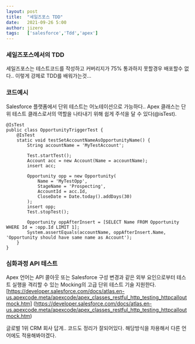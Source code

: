 ```yaml
---
layout: post
title:  "세일즈포스 TDD"
date:   2021-09-26 5:00
author: jizero
tags:	['salesforce','Tdd','apex']
---
```




### 세일즈포스에서의 TDD
세일즈포스는 테스트코드를 작성하고 커버리지가 75% 통과하지 못할경우 배포할수 없다..
이렇게 강제로 TDD를 배워가는것...


### 코드예시
Salesforce 플랫폼에서 단위 테스트는 어노테이션으로 가능하다..
Apex 클래스는 단위 테스트 클래스로서의 역할을 나타내기 위해 쉽게 주석을 달 수 있다(@isTest). 
```
@IsTest
public class OpportunityTriggerTest {
    @IsTest
    static void testSetAccountNameAsOpportunityName() {
        String accountName = 'MyTestAccount';

        Test.startTest();
        Account acc = new Account(Name = accountName);
        insert acc;

        Opportunity opp = new Opportunity(
            Name = 'MyTestOpp',
            StageName = 'Prospecting',
            AccountId = acc.Id,
            CloseDate = Date.today().addDays(30)
        );
        insert opp;
        Test.stopTest();

        Opportunity oppAfterInsert = [SELECT Name FROM Opportunity WHERE Id = :opp.Id LIMIT 1];
        System.assertEquals(accountName, oppAfterInsert.Name, 'Opportunity should have same name as Account');
    }
}
```

### 심화과정 API 테스트
Apex 언어는 API 콜아웃 또는 Salesforce 구성 변경과 같은 외부 요인으로부터 테스트 실행을 격리할 수 있는 Mocking의 고급 단위 테스트 기술 지원한다.
[https://developer.salesforce.com/docs/atlas.en-us.apexcode.meta/apexcode/apex_classes_restful_http_testing_httpcalloutmock.htm] (https://developer.salesforce.com/docs/atlas.en-us.apexcode.meta/apexcode/apex_classes_restful_http_testing_httpcalloutmock.htm)




 글로벌 1위 CRM 회사 답게.. 코드도 정리가 잘되어있다.
 해당방식을 차용해서 다른 언어에도 적용해봐야겠다.